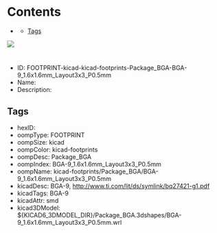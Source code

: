 



Contents
========

* [](#)
	* [Tags](#tags)
  
![][im]
# 

- ID: FOOTPRINT-kicad-kicad-footprints-Package_BGA-BGA-9_1.6x1.6mm_Layout3x3_P0.5mm
- Name: 
- Description: 

## Tags

- hexID: 
- oompType: FOOTPRINT
- oompSize: kicad
- oompColor: kicad-footprints
- oompDesc: Package_BGA
- oompIndex: BGA-9_1.6x1.6mm_Layout3x3_P0.5mm
- oompName: kicad-footprints/Package_BGA/BGA-9_1.6x1.6mm_Layout3x3_P0.5mm
- kicadDesc: BGA-9, http://www.ti.com/lit/ds/symlink/bq27421-g1.pdf
- kicadTags: BGA-9
- kicadAttr: smd
- kicad3DModel: ${KICAD6_3DMODEL_DIR}/Package_BGA.3dshapes/BGA-9_1.6x1.6mm_Layout3x3_P0.5mm.wrl



[im]: image.png
